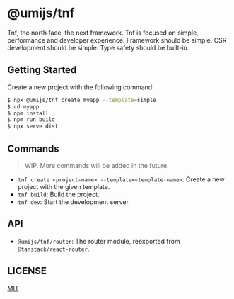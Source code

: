 # @umijs/tnf

Tnf, ~~the north face~~, the next framework. Tnf is focused on simple, performance and developer experience. Framework should be simple. CSR development should be simple. Type safety should be built-in.

## Getting Started

Create a new project with the following command:

```bash
$ npx @umijs/tnf create myapp --template=simple
$ cd myapp
$ npm install
$ npm run build
$ npx serve dist
```

## Commands

> WIP. More commands will be added in the future.

- `tnf create <project-name> --template=<template-name>`: Create a new project with the given template.
- `tnf build`: Build the project.
- `tnf dev`: Start the development server.

## API

- `@umijs/tnf/router`: The router module, reexported from `@tanstack/react-router`.

## LICENSE

[MIT](LICENSE)
